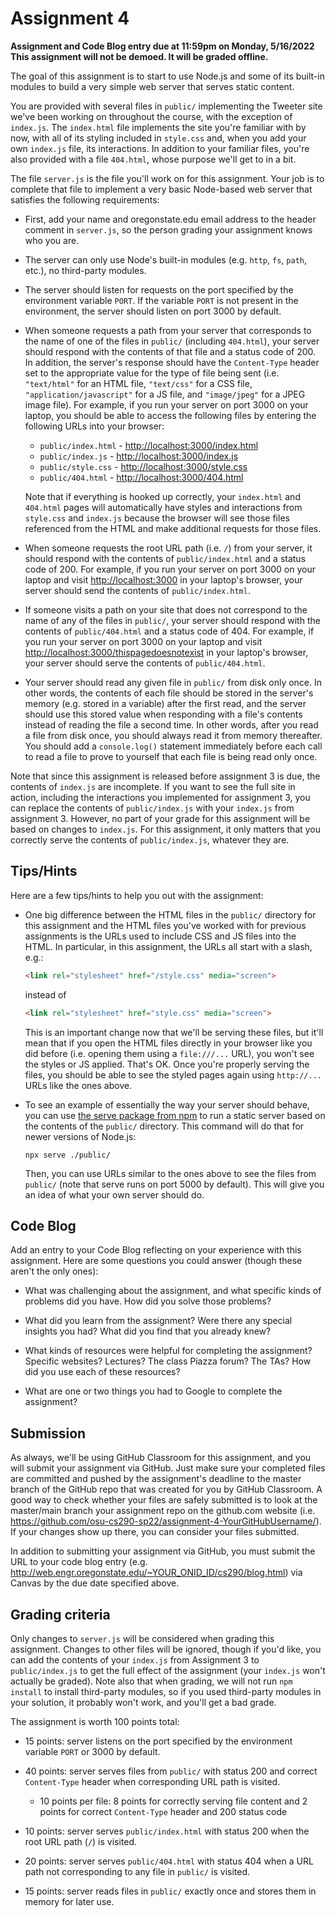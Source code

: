 # Assignment 4
**Assignment and Code Blog entry due at 11:59pm on Monday, 5/16/2022**<br />
**This assignment will not be demoed.  It will be graded offline.**

The goal of this assignment is to start to use Node.js and some of its built-in modules to build a very simple web server that serves static content.

You are provided with several files in `public/` implementing the Tweeter site we've been working on throughout the course, with the exception of `index.js`.  The `index.html` file implements the site you're familiar with by now, with all of its styling included in `style.css` and, when you add your own `index.js` file, its interactions.  In addition to your familiar files, you're also provided with a file `404.html`, whose purpose we'll get to in a bit.

The file `server.js` is the file you'll work on for this assignment.  Your job is to complete that file to implement a very basic Node-based web server that satisfies the following requirements:

  * First, add your name and oregonstate.edu email address to the header comment in `server.js`, so the person grading your assignment knows who you are.

  * The server can only use Node's built-in modules (e.g. `http`, `fs`, `path`, etc.), no third-party modules.

  * The server should listen for requests on the port specified by the environment variable `PORT`.  If the variable `PORT` is not present in the environment, the server should listen on port 3000 by default.

  * When someone requests a path from your server that corresponds to the name of one of the files in `public/` (including `404.html`), your server should respond with the contents of that file and a status code of 200.  In addition, the server's response should have the `Content-Type` header set to the appropriate value for the type of file being sent (i.e. `"text/html"` for an HTML file, `"text/css"` for a CSS file, `"application/javascript"` for a JS file, and `"image/jpeg"` for a JPEG image file).  For example, if you run your server on port 3000 on your laptop, you should be able to access the following files by entering the following URLs into your browser:
    * `public/index.html` - [http://localhost:3000/index.html](http://localhost:3000/index.html)
    * `public/index.js` - [http://localhost:3000/index.js](http://localhost:3000/index.js)
    * `public/style.css` - [http://localhost:3000/style.css](http://localhost:3000/style.css)
    * `public/404.html` - [http://localhost:3000/404.html](http://localhost:3000/404.html)

    Note that if everything is hooked up correctly, your `index.html` and `404.html` pages will automatically have styles and interactions from `style.css` and `index.js` because the browser will see those files referenced from the HTML and make additional requests for those files.

  * When someone requests the root URL path (i.e. `/`) from your server, it should respond with the contents of `public/index.html` and a status code of 200.  For example, if you run your server on port 3000 on your laptop and visit [http://localhost:3000](http://localhost:3000) in your laptop's browser, your server should send the contents of `public/index.html`.

  * If someone visits a path on your site that does not correspond to the name of any of the files in `public/`, your server should respond with the contents of `public/404.html` and a status code of 404.  For example, if you run your server on port 3000 on your laptop and visit  [http://localhost:3000/thispagedoesnotexist](http://localhost:3000/thispagedoesnotexist) in your laptop's browser, your server should serve the contents of `public/404.html`.

  * Your server should read any given file in `public/` from disk only once.  In other words, the contents of each file should be stored in the server's memory (e.g. stored in a variable) after the first read, and the server should use this stored value when responding with a file's contents instead of reading the file a second time.  In other words, after you read a file from disk once, you should always read it from memory thereafter.  You should add a `console.log()` statement immediately before each call to read a file to prove to yourself that each file is being read only once.

Note that since this assignment is released before assignment 3 is due, the contents of `index.js` are incomplete.  If you want to see the full site in action, including the interactions you implemented for assignment 3, you can replace the contents of `public/index.js` with your `index.js` from assignment 3.  However, no part of your grade for this assignment will be based on changes to `index.js`.  For this assignment, it only matters that you correctly serve the contents of `public/index.js`, whatever they are.

## Tips/Hints

Here are a few tips/hints to help you out with the assignment:

  * One big difference between the HTML files in the `public/` directory for this assignment and the HTML files you've worked with for previous assignments is the URLs used to include CSS and JS files into the HTML.  In particular, in this assignment, the URLs all start with a slash, e.g.:
      ```html
      <link rel="stylesheet" href="/style.css" media="screen">
      ```
      instead of
      ```html
      <link rel="stylesheet" href="style.css" media="screen">
      ```
      This is an important change now that we'll be serving these files, but it'll mean that if you open the HTML files directly in your browser like you did before (i.e. opening them using a `file:///...` URL), you won't see the styles or JS applied.  That's OK.  Once you're properly serving the files, you should be able to see the styled pages again using `http://...` URLs like the ones above.

  * To see an example of essentially the way your server should behave, you can use [the serve package from npm](https://www.npmjs.com/package/serve) to run a static server based on the contents of the `public/` directory.  This command will do that for newer versions of Node.js:
      ```
      npx serve ./public/
      ```
      Then, you can use URLs similar to the ones above to see the files from `public/` (note that serve runs on port 5000 by default).  This will give you an idea of what your own server should do.

## Code Blog

Add an entry to your Code Blog reflecting on your experience with this assignment.  Here are some questions you could answer (though these aren't the only ones):

  * What was challenging about the assignment, and what specific kinds of problems did you have.  How did you solve those problems?

  * What did you learn from the assignment?  Were there any special insights you had?  What did you find that you already knew?

  * What kinds of resources were helpful for completing the assignment?  Specific websites?  Lectures?  The class Piazza forum?  The TAs?  How did you use each of these resources?

  * What are one or two things you had to Google to complete the assignment?

## Submission

As always, we'll be using GitHub Classroom for this assignment, and you will submit your assignment via GitHub.  Just make sure your completed files are committed and pushed by the assignment's deadline to the master branch of the GitHub repo that was created for you by GitHub Classroom.  A good way to check whether your files are safely submitted is to look at the master/main branch your assignment repo on the github.com website (i.e. https://github.com/osu-cs290-sp22/assignment-4-YourGitHubUsername/). If your changes show up there, you can consider your files submitted.

In addition to submitting your assignment via GitHub, you must submit the URL to your code blog entry (e.g. http://web.engr.oregonstate.edu/~YOUR_ONID_ID/cs290/blog.html) via Canvas by the due date specified above.

## Grading criteria

Only changes to `server.js` will be considered when grading this assignment.  Changes to other files will be ignored, though if you'd like, you can add the contents of your `index.js` from Assignment 3 to `public/index.js` to get the full effect of the assignment (your `index.js` won't actually be graded).  Note also that when grading, we will not run `npm install` to install third-party modules, so if you used third-party modules in your solution, it probably won't work, and you'll get a bad grade.

The assignment is worth 100 points total:

  * 15 points: server listens on the port specified by the environment variable `PORT` or 3000 by default.

  * 40 points: server serves files from `public/` with status 200 and correct `Content-Type` header when corresponding URL path is visited.
    * 10 points per file: 8 points for correctly serving file content and 2 points for correct `Content-Type` header and 200 status code

  * 10 points: server serves `public/index.html` with status 200 when the root URL path (`/`) is visited.

  * 20 points: server serves `public/404.html` with status 404 when a URL path not corresponding to any file in `public/` is visited.

  * 15 points: server reads files in `public/` exactly once and stores them in memory for later use.
